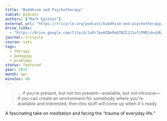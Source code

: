 ```yaml
---
title: "Buddhism and Psychotherapy"
subcat: podcast
authors: ["Mark Epstein"]
external_url: "https://tricycle.org/podcast/buddhism-and-psychotherapy/"
drive_links:
  - "https://drive.google.com/file/d/1vRr7pxHZDmPmATNZ2JJ1nfzPMDjdxsUR/view?usp=drivesdk"
journal: tricycle
course: sati
tags:
  - therapy
  - pedagogy
  - problems
status: featured
year: 2017
month: apr
minutes: 40
---
```


> … if you're present, but not too present—available, but not intrusive—if you can create an environment for somebody where you're available and interested, then this stuff will come up when it's ready.

A fascinating take on meditation and facing the “trauma of everyday life.”
